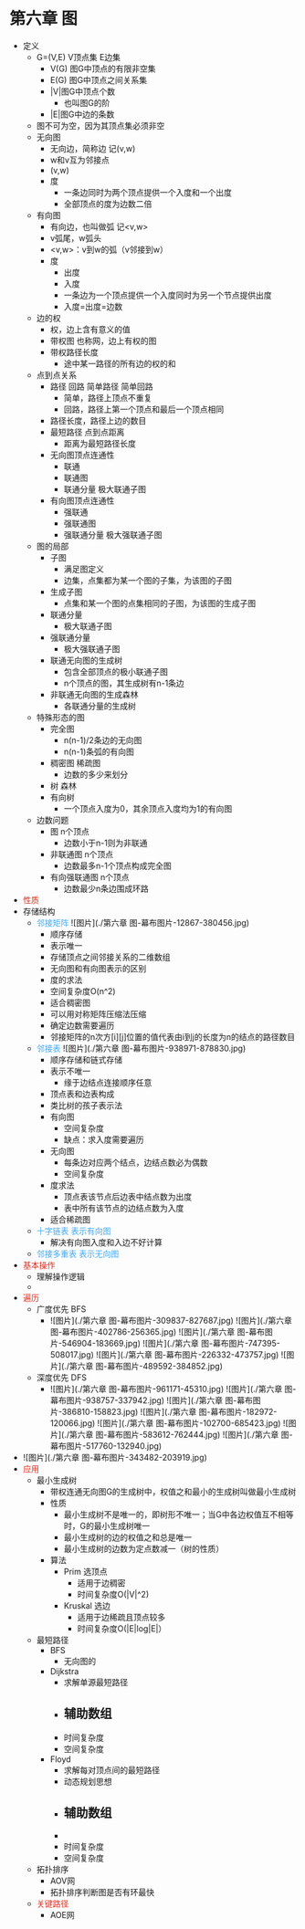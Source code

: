 # 第六章 图
- 定义
    - G=(V,E) V顶点集 E边集
        - V(G) 图G中顶点的有限非空集
        - E(G) 图G中顶点之间关系集
        - |V|图G中顶点个数
            - 也叫图G的阶
        - |E|图G中边的条数
    - 图不可为空，因为其顶点集必须非空
    - 无向图
        - 无向边，简称边 记(v,w)
        - w和v互为邻接点
        - (v,w)
        - 度
            - 一条边同时为两个顶点提供一个入度和一个出度
            - 全部顶点的度为边数二倍
    - 有向图
        - 有向边，也叫做弧 记<v,w>
        - v弧尾，w弧头
        - <v,w>：v到w的弧（v邻接到w）
        - 度
            - 出度
            - 入度
            - 一条边为一个顶点提供一个入度同时为另一个节点提供出度
            - 入度=出度=边数
    - 边的权
        - 权，边上含有意义的值
        - 带权图 也称网，边上有权的图
        - 带权路径长度
            - 途中某一路径的所有边的权的和
    - 点到点关系
        - 路径 回路 简单路径 简单回路
            - 简单，路径上顶点不重复
            - 回路，路径上第一个顶点和最后一个顶点相同
        - 路径长度，路径上边的数目
        - 最短路径 点到点距离
            - 距离为最短路径长度
        - 无向图顶点连通性
            - 联通
            - 联通图
            - 联通分量 极大联通子图
        - 有向图顶点连通性
            - 强联通
            - 强联通图
            - 强联通分量 极大强联通子图
    - 图的局部
        - 子图
            - 满足图定义
            - 边集，点集都为某一个图的子集，为该图的子图
        - 生成子图
            - 点集和某一个图的点集相同的子图，为该图的生成子图
        - 联通分量
            - 极大联通子图
        - 强联通分量
            - 极大强联通子图
        - 联通无向图的生成树
            - 包含全部顶点的极小联通子图
            - n个顶点的图，其生成树有n-1条边
        - 非联通无向图的生成森林
            - 各联通分量的生成树
    - 特殊形态的图
        - 完全图
            - n(n-1)/2条边的无向图
            - n(n-1)条弧的有向图
        - 稠密图 稀疏图
            - 边数的多少来划分
        - 树 森林
        - 有向树
            - 一个顶点入度为0，其余顶点入度均为1的有向图
    - 边数问题
        - 图 n个顶点
            - 边数小于n-1则为非联通
        - 非联通图 n个顶点
            - 边数最多n-1个顶点构成完全图
        - 有向强联通图 n个顶点
            - 边数最少n条边围成环路
- <font color=#DC2D1E>性质</font>
- 存储结构
    - <font color=#40A8F5>邻接矩阵</font> ![图片](./第六章 图-幕布图片-12867-380456.jpg)
        - 顺序存储
        - 表示唯一
        - 存储顶点之间邻接关系的二维数组
        - 无向图和有向图表示的区别
        - 度的求法
        - 空间复杂度O(n^2)
        - 适合稠密图
        - 可以用对称矩阵压缩法压缩
        - 确定边数需要遍历
        - 邻接矩阵的n次方[i][j]位置的值代表由i到j的长度为n的结点的路径数目
    - <font color=#40A8F5>邻接表</font> ![图片](./第六章 图-幕布图片-938971-878830.jpg)
        - 顺序存储和链式存储
        - 表示不唯一
            - 缘于边结点连接顺序任意
        - 顶点表和边表构成
        - 类比树的孩子表示法
        - 有向图
            - 空间复杂度
            - 缺点：求入度需要遍历
        - 无向图
            - 每条边对应两个结点，边结点数必为偶数
            - 空间复杂度
        - 度求法
            - 顶点表该节点后边表中结点数为出度
            - 表中所有该节点的边结点数为入度
        - 适合稀疏图
    - <font color=#40A8F5>十字链表 表示有向图</font>
        - 解决有向图入度和入边不好计算
    - <font color=#40A8F5>邻接多重表 表示无向图</font>
- <font color=#DC2D1E>基本操作</font>
    - 理解操作逻辑
    - 
- <font color=#DC2D1E>遍历</font>
    - 广度优先 BFS
        -  ![图片](./第六章 图-幕布图片-309837-827687.jpg) ![图片](./第六章 图-幕布图片-402786-256365.jpg) ![图片](./第六章 图-幕布图片-546904-183669.jpg) ![图片](./第六章 图-幕布图片-747395-508017.jpg) ![图片](./第六章 图-幕布图片-226332-473757.jpg) ![图片](./第六章 图-幕布图片-489592-384852.jpg)
    - 深度优先 DFS
        -  ![图片](./第六章 图-幕布图片-961171-45310.jpg) ![图片](./第六章 图-幕布图片-938757-337942.jpg) ![图片](./第六章 图-幕布图片-386810-158823.jpg) ![图片](./第六章 图-幕布图片-182972-120066.jpg) ![图片](./第六章 图-幕布图片-102700-685423.jpg) ![图片](./第六章 图-幕布图片-583612-762444.jpg) ![图片](./第六章 图-幕布图片-517760-132940.jpg)
-  ![图片](./第六章 图-幕布图片-343482-203919.jpg)
- <font color=#DC2D1E>应用</font>
    - 最小生成树
        - 带权连通无向图G的生成树中，权值之和最小的生成树叫做最小生成树
        - 性质
            - 最小生成树不是唯一的，即树形不唯一；当G中各边权值互不相等时，G的最小生成树唯一
            - 最小生成树的边的权值之和总是唯一
            - 最小生成树的边数为定点数减一（树的性质）
        - 算法
            - Prim 选顶点
                - 适用于边稠密
                - 时间复杂度O(|V|^2)
            - Kruskal 选边
                - 适用于边稀疏且顶点较多
                - 时间复杂度O(|E|log|E|）
    - 最短路径
        - BFS
            - 无向图的
        - Dijkstra
            - 求解单源最短路径
            - 辅助数组
                - 
            - 时间复杂度
            - 空间复杂度
        - Floyd
            - 求解每对顶点间的最短路径
            - 动态规划思想
            - 辅助数组
                - 
            - 
            - 时间复杂度
            - 空间复杂度
    - 拓扑排序
        - AOV网
        - 拓扑排序判断图是否有环最快
    - <font color=#DC2D1E>关键路径</font>
        - AOE网